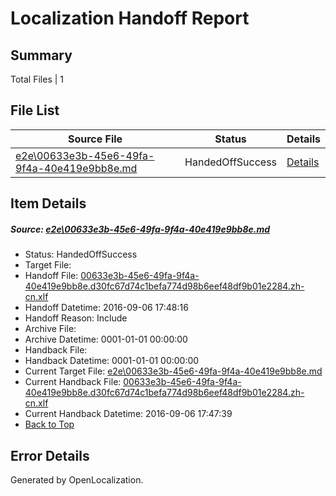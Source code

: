 # <a name='report-top'></a> Localization Handoff Report

## Summary
 Total Files | 1

## File List
 Source File | Status | Details 
 ----------- | ------ | ------- 
 [e2e\00633e3b-45e6-49fa-9f4a-40e419e9bb8e.md](https://github.com/OpenLocalizationTestOrg/ol-test0/blob/5bf280fd220020a8da50b0c10c19ca1136b0e4bc/e2e/00633e3b-45e6-49fa-9f4a-40e419e9bb8e.md) | HandedOffSuccess | [Details](#9221b731ecadb4224c3d83d25cd522b50dbf46631)

## Item Details
##### <a name='9221b731ecadb4224c3d83d25cd522b50dbf46631'></a> Source: [e2e\00633e3b-45e6-49fa-9f4a-40e419e9bb8e.md](https://github.com/OpenLocalizationTestOrg/ol-test0/blob/5bf280fd220020a8da50b0c10c19ca1136b0e4bc/e2e/00633e3b-45e6-49fa-9f4a-40e419e9bb8e.md)
* Status: HandedOffSuccess
* Target File: 
* Handoff File: [00633e3b-45e6-49fa-9f4a-40e419e9bb8e.d30fc67d74c1befa774d98b6eef48df9b01e2284.zh-cn.xlf](https://github.com/OpenLocalizationTestOrg/ol-test0-handoff/blob/f9a0263f71a4a4ba747c9d1d892e3eec6fb26aac/ol-handoff/OpenLocalizationTestOrg/ol-test0-zhcn/ci/ht/00633e3b-45e6-49fa-9f4a-40e419e9bb8e.d30fc67d74c1befa774d98b6eef48df9b01e2284.zh-cn.xlf)
* Handoff Datetime: 2016-09-06 17:48:16
* Handoff Reason: Include
* Archive File: 
* Archive Datetime: 0001-01-01 00:00:00
* Handback File: 
* Handback Datetime: 0001-01-01 00:00:00
* Current Target File: [e2e\00633e3b-45e6-49fa-9f4a-40e419e9bb8e.md](https://github.com/OpenLocalizationTestOrg/ol-test0-zhcn/blob/ad78ad38855a7dccc75dc9cc9c2ef23d2a679210/e2e/00633e3b-45e6-49fa-9f4a-40e419e9bb8e.md)
* Current Handback File: [00633e3b-45e6-49fa-9f4a-40e419e9bb8e.d30fc67d74c1befa774d98b6eef48df9b01e2284.zh-cn.xlf](https://github.com/OpenLocalizationTestOrg/ol-test0-handback/blob/444e8c419fc0eebe25546ec4cbfdb2e55086ba42/ol-handback/OpenLocalizationTestOrg/ol-test0-zhcn/ci/ht/00633e3b-45e6-49fa-9f4a-40e419e9bb8e.d30fc67d74c1befa774d98b6eef48df9b01e2284.zh-cn.xlf)
* Current Handback Datetime: 2016-09-06 17:47:39
* [Back to Top](#report-top)


## Error Details

Generated by OpenLocalization.
